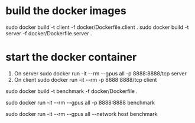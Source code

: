 # build the docker images
sudo docker build -t client -f docker/Dockerfile.client .
sudo docker build -t server -f docker/Dockerfile.server .

# start the docker container
1. On server
sudo docker run -it --rm --gpus all -p 8888:8888/tcp server
2. On client
sudo docker run -it --rm -p 8888:8888/tcp client

sudo docker build -t benchmark -f docker/Dockerfile .

sudo docker run -it --rm --gpus all -p 8888:8888 benchmark

sudo docker run -it --rm --gpus all --network host benchmark